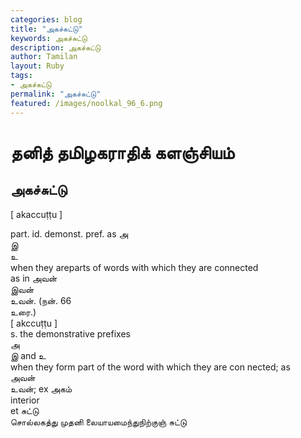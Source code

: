 ```yaml
---  
categories: blog  
title: "அகச்சுட்டு"
keywords: அகச்சுட்டு  
description: அகச்சுட்டு
author: Tamilan  
layout: Ruby  
tags:     
- அகச்சுட்டு
permalink: "அகச்சுட்டு"  
featured: /images/noolkal_96_6.png  
--- 
```

# தனித் தமிழகராதிக் களஞ்சியம்
## அகச்சுட்டு

[ akaccuṭṭu ]  
  
part. id. demonst. pref. as அ  
இ  
உ  
when they areparts of words with which they are connected  
as in அவன்  
இவன்  
உவன். (நன். 66  
உரை.)  
[ akccuṭṭu ]  
s. the demonstrative prefixes  
அ  
இ and உ  
when they form part of the word with which they are con nected; as  
அவன்  
உவன்; ex அகம்  
interior  
et சுட்டு  
சொல்லகத்து முதனி லையாயமைந்துநிற்குஞ் சுட்டு